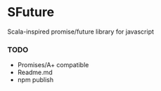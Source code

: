 # SFuture
Scala-inspired promise/future library for javascript

### TODO
 - Promises/A+ compatible
 - Readme.md
 - npm publish